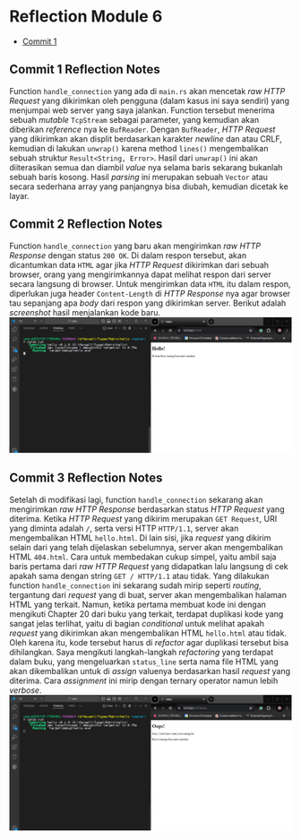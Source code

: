 # Reflection Module 6

- [Commit 1](#commit-1-reflection-notes)

## Commit 1 Reflection Notes
Function `handle_connection` yang ada di `main.rs` akan mencetak *raw HTTP Request* yang dikirimkan oleh pengguna (dalam kasus ini saya sendiri) yang menjumpai web server yang saya jalankan. Function tersebut menerima sebuah *mutable* `TcpStream` sebagai parameter, yang kemudian akan diberikan *reference* nya ke `BufReader`. Dengan `BufReader`, *HTTP Request* yang dikirimkan akan displit berdasarkan karakter *newline* dan atau CRLF, kemudian di lakukan `unwrap()` karena method `lines()` mengembalikan sebuah struktur `Result<String, Error>`. Hasil dari `unwrap()` ini akan diiterasikan semua dan diambil *value* nya selama baris sekarang bukanlah sebuah baris kosong. Hasil *parsing* ini merupakan sebuah `Vector` atau secara sederhana array yang panjangnya bisa diubah, kemudian dicetak ke layar.

## Commit 2 Reflection Notes
Function `handle_connection` yang baru akan mengirimkan *raw HTTP Response* dengan status `200 OK`. Di dalam respon tersebut, akan dicantumkan data `HTML` agar jika *HTTP Request* dikirimkan dari sebuah browser, orang yang mengirimkannya dapat melihat respon dari server secara langsung di browser. Untuk mengirimkan data `HTML` itu dalam respon, diperlukan juga header `Content-Length` di *HTTP Response* nya agar browser tau sepanjang apa *body* dari respon yang dikirimkan server. Berikut adalah *screenshot* hasil menjalankan kode baru.
![Gambar menjalankan server dengan mengirimkan raw HTTP response](./commit2.png)

## Commit 3 Reflection Notes
Setelah di modifikasi lagi, function `handle_connection` sekarang akan mengirimkan *raw HTTP Response* berdasarkan status *HTTP Request* yang diterima. Ketika *HTTP Request* yang dikirim merupakan `GET Request`, URI yang diminta adalah `/`, serta versi HTTP `HTTP/1.1`, server akan mengembalikan HTML `hello.html`. Di lain sisi, jika *request* yang dikirim selain dari yang telah dijelaskan sebelumnya, server akan mengembalikan HTML `404.html`. Cara untuk membedakan cukup simpel, yaitu ambil saja baris pertama dari *raw HTTP Request* yang didapatkan lalu langsung di cek apakah sama dengan string `GET / HTTP/1.1` atau tidak. Yang dilakukan function `handle_connection` ini sekarang sudah mirip seperti *routing*, tergantung dari *request* yang di buat, server akan mengembalikan halaman HTML yang terkait. Namun, ketika pertama membuat kode ini dengan mengikuti Chapter 20 dari buku yang terkait, terdapat duplikasi kode yang sangat jelas terlihat, yaitu di bagian *conditional* untuk melihat apakah *request* yang dikirimkan akan mengembalikan HTML `hello.html` atau tidak. Oleh karena itu, kode tersebut harus di *refactor* agar duplikasi tersebut bisa dihilangkan. Saya mengikuti langkah-langkah *refactoring* yang terdapat dalam buku, yang mengeluarkan `status_line` serta nama file HTML yang akan dikembalikan untuk di *assign* valuenya berdasarkan hasil *request* yang diterima. Cara *assignment* ini mirip dengan ternary operator namun lebih *verbose*.
![Gambar server mengirimkan 404 ketika meminta URI lain selain /](./commit3.png)
